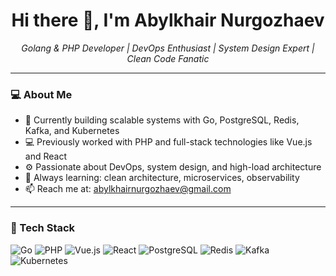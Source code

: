 <h1 align="center">Hi there 👋, I'm Abylkhair Nurgozhaev</h1>
<p align="center">
  <em>Golang & PHP Developer | DevOps Enthusiast | System Design Expert | Clean Code Fanatic</em>
</p>

---

### 💻 About Me

- 🔭 Currently building scalable systems with Go, PostgreSQL, Redis, Kafka, and Kubernetes  
- 💻 Previously worked with PHP and full-stack technologies like Vue.js and React  
- ⚙️ Passionate about DevOps, system design, and high-load architecture  
- 🧠 Always learning: clean architecture, microservices, observability  
- 📫 Reach me at: abylkhairnurgozhaev@gmail.com

---

### 🚀 Tech Stack

![Go](https://img.shields.io/badge/-Go-000?style=flat&logo=go)
![PHP](https://img.shields.io/badge/-PHP-000?style=flat&logo=php)
![Vue.js](https://img.shields.io/badge/-Vue.js-000?style=flat&logo=vue.js)
![React](https://img.shields.io/badge/-React-000?style=flat&logo=react)
![PostgreSQL](https://img.shields.io/badge/-PostgreSQL-000?style=flat&logo=postgresql)
![Redis](https://img.shields.io/badge/-Redis-000?style=flat&logo=redis)
![Kafka](https://img.shields.io/badge/-Kafka-000?style=flat&logo=apache-kafka)
![Kubernetes](https://img.shields.io/badge/-Kub)
